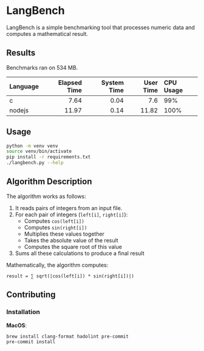 # LangBench

LangBench is a simple benchmarking tool that processes numeric data and computes a mathematical result.

## Results

Benchmarks ran on 534 MB.

| Language   |   Elapsed Time |   System Time |   User Time | CPU Usage   |
|:-----------|---------------:|--------------:|------------:|:------------|
| c          |           7.64 |          0.04 |        7.6  | 99%         |
| nodejs     |          11.97 |          0.14 |       11.82 | 100%        |

## Usage

```bash
python -m venv venv
source venv/bin/activate
pip install -r requirements.txt
./langbench.py --help
```

## Algorithm Description

The algorithm works as follows:

1. It reads pairs of integers from an input file.
2. For each pair of integers (`left[i]`, `right[i]`):
   - Computes `cos(left[i])`
   - Computes `sin(right[i])`
   - Multiplies these values together
   - Takes the absolute value of the result
   - Computes the square root of this value
3. Sums all these calculations to produce a final result

Mathematically, the algorithm computes:

```
result = ∑ sqrt(|cos(left[i]) * sin(right[i])|)
```

## Contributing

### Installation

**MacOS**:

```bash
brew install clang-format hadolint pre-commit
pre-commit install
```
